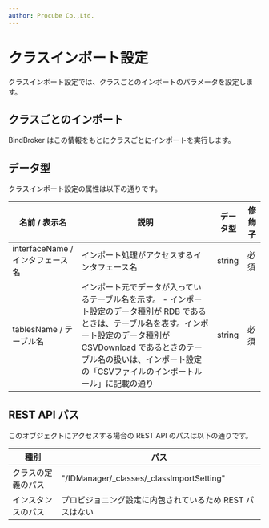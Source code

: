 ```yaml
---
author: Procube Co.,Ltd.
---
```


# クラスインポート設定

クラスインポート設定では、クラスごとのインポートのパラメータを設定します。

## クラスごとのインポート

BindBroker はこの情報をもとにクラスごとにインポートを実行します。

## データ型

クラスインポート設定の属性は以下の通りです。

|名前 / 表示名|説明|データ型|修飾子|
|--------|---|----|---|
|interfaceName / インタフェース名|インポート処理がアクセスするインタフェース名|string|必須|
|tablesName / テーブル名|インポート元でデータが入っているテーブル名を示す。 -   インポート設定のデータ種別が RDB であるときは、テーブル名を表す。インポート設定のデータ種別が CSVDownload であるときのテーブル名の扱いは、インポート設定の「CSVファイルのインポートルール」に記載の通り|string|必須|

## REST API パス

このオブジェクトにアクセスする場合の REST API のパスは以下の通りです。

|種別|パス|
|---|---|
|クラスの定義のパス|"/IDManager/\_classes/\_classImportSetting"|
|インスタンスのパス|プロビジョニング設定に内包されているため REST パスはない|

